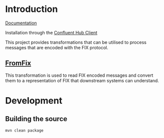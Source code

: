 # Introduction
[Documentation](https://jcustenborder.github.io/kafka-connect-documentation/projects/kafka-connect-transform-fix)

Installation through the [Confluent Hub Client](https://docs.confluent.io/current/connect/managing/confluent-hub/client.html)

This project provides transformations that can be utilised to process messages that are encoded with the FIX protocol.



## [FromFix](https://jcustenborder.github.io/kafka-connect-documentation/projects/kafka-connect-transform-fix/transformations/FromFIX.html)

This transformation is used to read FIX encoded messages and convert them to a representation of FIX that downstream systems can understand.

# Development

## Building the source

```bash
mvn clean package
```